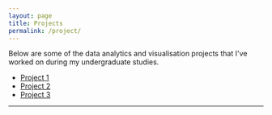 ```yaml
---
layout: page
title: Projects
permalink: /project/
---
```


Below are some of the data analytics and visualisation projects that I've worked on during my undergraduate studies. 

* [Project 1](https://github.com/imihshos)
* [Project 2](/2022/01/14/stat5-w22)
* [Project 3](/2021/09/05/stat5-f21/)


***
